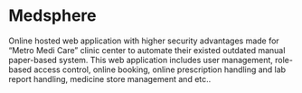 # Medsphere
Online hosted web application with higher security advantages made for “Metro Medi Care” clinic center to automate their existed outdated manual paper-based system. This web application includes user management, role-based access control, online booking, online prescription handling and lab report handling, medicine store management and etc..
